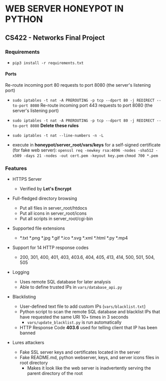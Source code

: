 # WEB SERVER HONEYPOT IN PYTHON
## CS422 - Networks Final Project

### Requirements
- `pip3 install -r requirements.txt`
#### Ports
Re-route incoming port 80 requests to port 8080 (the server's listening port)
  - `sudo iptables -t nat -A PREROUTING -p tcp --dport 80 -j REDIRECT --to-port 8080`
Re-route incoming port 443 requests to port 8080 (the server's listening port)
  - `sudo iptables -t nat -A PREROUTING -p tcp --dport 80 -j REDIRECT --to-port 8080`
**Delete these rules**
  - `sudo iptables -t nat --line-numbers -n -L`

- execute in **honeypot/server_root/vars/keys** for a self-signed certificate (for fake web server):
`openssl req -newkey rsa:4096 -nodes -sha512 -x509 -days 21 -nodes -out cert.pem -keyout key.pem`
`chmod 700 *.pem`

### Features
- HTTPS Server
  - Verified by **Let's Encrypt**

- Full-fledged directory browsing
  - Put all files in server_root/htdocs
  - Put all icons in server_root/icons
  - Put all scripts in server_root/cgi-bin

- Supported file extensions
  - *.txt  *.png  *.jpg  *.gif  *.ico  *.svg  *.xml  *.html  *.py  *.mp4

- Support for 14 HTTP response codes
  - 200, 301, 400, 401, 403, 403.6, 404, 405, 413, 414, 500, 501, 504, 505

- Logging
  - Uses remote SQL database for later analysis
  - Able to define trusted IPs in `vars/database_api.py`

- Blacklisting
  - User-defined text file to add custom IPs (`vars/blacklist.txt`)
  - Python script to scan the remote SQL database and blacklist IPs that have requested the same URI 10+ times in 3 seconds
    - `vars/update_blacklist.py` is run automatically
  - HTTP Response Code **403.6** used for telling client that IP has been banned

- Lures attackers
  - Fake SSL server keys and certificates located in the server
  - Fake README.md, python webserver, keys, and server icons files in root directory
    - Makes it look like the web server is inadvertently serving the parent directory of the root
